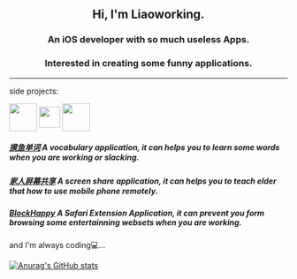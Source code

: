 

<h2 align="center">Hi, I'm Liaoworking.</h2>
<h3 align="center">An iOS developer with so much useless Apps.</h3>
<h3 align="center">Interested in creating some funny applications.</h3>

---

side projects: 

<div> 
<img align="center" height="50" src="http://image.chenc.site/moyu.png">
<img align="center" height="38" src="http://image.chenc.site/sharescreen2.png"> 
<img align="center" height="50" src="http://image.chenc.site/blockhappy.png">
</div>

##### [摸鱼单词](https://apps.apple.com/app/id1488909953) A vocabulary application, it can helps you to learn some words when you are working or slacking.

##### [家人屏幕共享](https://apps.apple.com/app/id1587552740) A screen share application, it can helps you to teach elder that how to use mobile phone remotely.

##### [BlockHappy](http://apps.apple.com/app/id1563703509?l=en&mt=12) A Safari Extension Application, it can prevent you form browsing some entertainning websets when you are working.



and I'm always coding💻...


[![Anurag's GitHub stats](https://github-readme-stats.vercel.app/api?username=Liaoworking&include_all_commits=false)](https://liaoworking.com)
